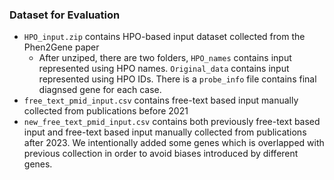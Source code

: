 ### Dataset for Evaluation

- `HPO_input.zip` contains HPO-based input dataset collected from the Phen2Gene paper
    - After unziped, there are two folders, `HPO_names` contains input represented using HPO names. `Original_data` contains input represented using HPO IDs. There is a `probe_info` file contains final diagnsed gene for each case.
- `free_text_pmid_input.csv` contains free-text based input manually collected from publications before 2021
- `new_free_text_pmid_input.csv` contains both previously free-text based input and free-text based input manually collected from publications after 2023. We intentionally added some genes which is overlapped with previous collection in order to avoid biases introduced by different genes.
